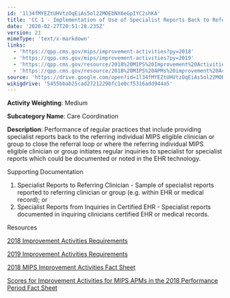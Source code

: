 ```yaml
---
id: '1l34fMYEZtUHVtzOqEiAs5ol22MOEbNX6eGpIYC2shKA'
title: 'CC 1 - Implementation of Use of Specialist Reports Back to Referring Clinician or Group to Close Referral Loop'
date: '2020-02-27T20:51:28.235Z'
version: 21
mimeType: 'text/x-markdown'
links:
  - 'https://qpp.cms.gov/mips/improvement-activities?py=2018'
  - 'https://qpp.cms.gov/mips/improvement-activities?py=2019'
  - 'https://qpp.cms.gov/resource/2018%20MIPS%20Improvement%20Activities%20Fact%20Sheet'
  - 'https://qpp.cms.gov/resource/2018%20MIPS%20APMs%20improvement%20Activities%20scores%20fact%20sheet'
source: 'https://drive.google.com/open?id=1l34fMYEZtUHVtzOqEiAs5ol22MOEbNX6eGpIYC2shKA'
wikigdrive: '5455bbab25cad2721229bfc1e0cf5316add944a5'
---
```

**Activity Weighting**: Medium

**Subcategory Name**: Care Coordination

**Description**: Performance of regular practices that include providing specialist reports back to the referring individual MIPS eligible clinician or group to close the referral loop or where the referring individual MIPS eligible clinician or group initiates regular inquiries to specialist for specialist reports which could be documented or noted in the EHR technology.

Supporting Documentation

1. Specialist Reports to Referring Clinician - Sample of specialist reports reported to referring clinician or group (e.g. within EHR or medical record); or
2. Specialist Reports from Inquiries in Certified EHR - Specialist reports documented in inquiring clinicians certified EHR or medical records.

Resources

[2018 Improvement Activities Requirements](https://qpp.cms.gov/mips/improvement-activities?py=2018)

[2019 Improvement Activities Requirements](https://qpp.cms.gov/mips/improvement-activities?py=2019)

[2018 MIPS Improvement Activities Fact Sheet](https://qpp.cms.gov/resource/2018%20MIPS%20Improvement%20Activities%20Fact%20Sheet)

[Scores for Improvement Activities for MIPS APMs in the 2018 Performance Period Fact Sheet](https://qpp.cms.gov/resource/2018%20MIPS%20APMs%20improvement%20Activities%20scores%20fact%20sheet)
